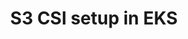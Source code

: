 ---
title: S3 CSI setup in EKS
published: 2025-06-24
description: Guide to Setup S3 CSI driver in EKS
tags: [EKS, AWS, Kubernetes]
category: Docs
draft: false
prevTitle: "Cert-Manager + Route53 Setup"
prevSlug: "cert-manager"
---